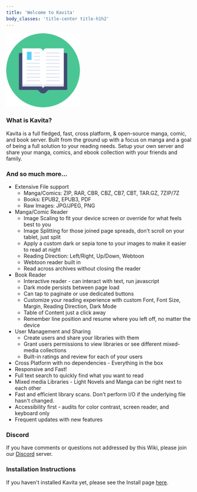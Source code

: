 ```yaml
---
title: 'Welcome to Kavita'
body_classes: 'title-center title-h1h2'
---
```


![kavita-logo3](kavita-logo3.png "kavita-logo3")
### What is Kavita?   

Kavita is a full fledged, fast, cross platform, & open-source manga, comic, and book server. Built from the ground up with a focus on manga and a goal of being a full solution to your reading needs. Setup your own server and share your manga, comics, and ebook collection with your friends and family.

### And so much more...

* Extensive File support
    * Manga/Comics: ZIP, RAR, CBR, CBZ, CB7, CBT, TAR.GZ, 7ZIP/7Z
    * Books: EPUB2, EPUB3, PDF
    * Raw Images: JPG/JPEG, PNG
* Manga/Comic Reader
    * Image Scaling to fit your device screen or override for what feels best to you
    * Image Splitting for those joined page spreads, don't scroll on your tablet, just split
    * Apply a custom dark or sepia tone to your images to make it easier to read at night
    * Reading Direction: Left/Right, Up/Down, Webtoon
    * Webtoon reader built in
    * Read across archives without closing the reader
* Book Reader
    * Interactive reader - can interact with text, run javascript
    * Dark mode persists between page load
    * Can tap to paginate or use dedicated buttons
    * Customize your reading experience with custom Font, Font Size, Margin, Reading Direction, Dark Mode
    * Table of Content just a click away
    * Remember line position and resume where you left off, no matter the device
* User Management and Sharing
    * Create users and share your libraries with them
    * Grant users permissions to view libraries or see different mixed-media collections
    * Built-in ratings and review for each of your users
*  Cross Platform with no dependencies - Everything in the box
* Responsive and Fast!
* Full text search to quickly find what you want to read
* Mixed media Libraries - Light Novels and Manga can be right next to each other
* Fast and efficient library scans. Don't perform I/O if the underlying file hasn't changed.
* Accessibility first - audits for color contrast, screen reader, and keyboard only
* Frequent updates with new features

### Discord 
If you have comments or questions not addressed by this Wiki, please join our [Discord](https://discord.gg/b52wT37kt7) server.

### Installation Instructions

If you haven't installed Kavita yet, please see the Install page [here](https://wiki.kavitareader.com/install). 

